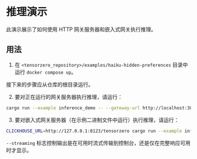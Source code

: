 # 推理演示

此演示展示了如何使用 HTTP 网关服务器和嵌入式网关执行推理。

## 用法

1.  在 `<tensorzero_repository>/examples/haiku-hidden-preferences` 目录中运行 `docker compose up`。

接下来的步骤应从仓库的根目录运行。

2.  要对正在运行的网关服务器执行推理，请运行：

```bash
cargo run --example inference_demo -- --gateway-url http://localhost:3000 --function-name 'judge_haiku' --streaming '{"topic": "Rivers", "haiku": "Endless roaring flow. Mountains weep streams for oceans. Carve earth like giants"}'
```

3.  要对嵌入式网关服务器（在示例二进制文件中运行）执行推理，请运行：

```bash
CLICKHOUSE_URL=http://127.0.0.1:8123/tensorzero cargo run --example inference_demo -- --config-path examples/haiku-hidden-preferences/config/tensorzero.toml --function-name judge_haiku --streaming '{"topic": "Rivers", "haiku": "Endless roaring flow. Mountains weep streams for oceans. Carve earth like giants"}'
```

`--streaming` 标志控制输出是在可用时流式传输到控制台，还是仅在完整响应可用时才显示。 